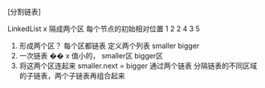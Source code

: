 [分割链表]

LinkedList x 
隔成两个区 每个节点的初始相对位置 
1 2 2 
4 3 5


1. 形成两个区？ 每个区都链表 
定义两个列表 smaller bigger
2. 一次链表 ��
  x 值小的， smaller区 
  bigger区
3. 将这两个区连起来 smaller.next = bigger
通过两个链表 分隔链表的不同区域的子链表，两个子链表再组合起来